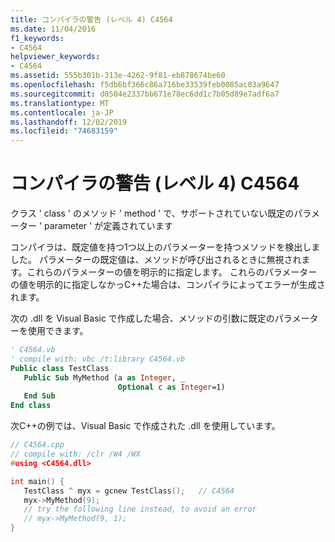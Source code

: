 ```yaml
---
title: コンパイラの警告 (レベル 4) C4564
ms.date: 11/04/2016
f1_keywords:
- C4564
helpviewer_keywords:
- C4564
ms.assetid: 555b301b-313e-4262-9f81-eb878674be60
ms.openlocfilehash: f5db6bf366c86a716be33539feb0085ac03a9647
ms.sourcegitcommit: d0504e2337bb671e78ec6dd1c7b05d89e7adf6a7
ms.translationtype: MT
ms.contentlocale: ja-JP
ms.lasthandoff: 12/02/2019
ms.locfileid: "74683159"
---
```

# <a name="compiler-warning-level-4-c4564"></a>コンパイラの警告 (レベル 4) C4564

クラス ' class ' のメソッド ' method ' で、サポートされていない既定のパラメーター ' parameter ' が定義されています

コンパイラは、既定値を持つ1つ以上のパラメーターを持つメソッドを検出しました。 パラメーターの既定値は、メソッドが呼び出されるときに無視されます。これらのパラメーターの値を明示的に指定します。 これらのパラメーターの値を明示的に指定しなかっC++た場合は、コンパイラによってエラーが生成されます。

次の .dll を Visual Basic で作成した場合、メソッドの引数に既定のパラメーターを使用できます。

```vb
' C4564.vb
' compile with: vbc /t:library C4564.vb
Public class TestClass
   Public Sub MyMethod (a as Integer, _
                        Optional c as Integer=1)
   End Sub
End class
```

次C++の例では、Visual Basic で作成された .dll を使用しています。

```cpp
// C4564.cpp
// compile with: /clr /W4 /WX
#using <C4564.dll>

int main() {
   TestClass ^ myx = gcnew TestClass();   // C4564
   myx->MyMethod(9);
   // try the following line instead, to avoid an error
   // myx->MyMethod(9, 1);
}
```